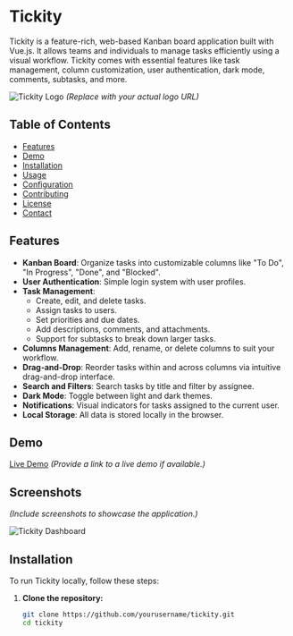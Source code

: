 # Tickity

Tickity is a feature-rich, web-based Kanban board application built with Vue.js. It allows teams and individuals to manage tasks efficiently using a visual workflow. Tickity comes with essential features like task management, column customization, user authentication, dark mode, comments, subtasks, and more.

![Tickity Logo](https://i.imgur.com/your-logo.png) *(Replace with your actual logo URL)*

## Table of Contents

- [Features](#features)
- [Demo](#demo)
- [Installation](#installation)
- [Usage](#usage)
- [Configuration](#configuration)
- [Contributing](#contributing)
- [License](#license)
- [Contact](#contact)

## Features

- **Kanban Board**: Organize tasks into customizable columns like "To Do", "In Progress", "Done", and "Blocked".
- **User Authentication**: Simple login system with user profiles.
- **Task Management**:
  - Create, edit, and delete tasks.
  - Assign tasks to users.
  - Set priorities and due dates.
  - Add descriptions, comments, and attachments.
  - Support for subtasks to break down larger tasks.
- **Columns Management**: Add, rename, or delete columns to suit your workflow.
- **Drag-and-Drop**: Reorder tasks within and across columns via intuitive drag-and-drop interface.
- **Search and Filters**: Search tasks by title and filter by assignee.
- **Dark Mode**: Toggle between light and dark themes.
- **Notifications**: Visual indicators for tasks assigned to the current user.
- **Local Storage**: All data is stored locally in the browser.

## Demo

[Live Demo](#) *(Provide a link to a live demo if available.)*

## Screenshots

*(Include screenshots to showcase the application.)*

![Tickity Dashboard](https://i.imgur.com/your-dashboard.png)

## Installation

To run Tickity locally, follow these steps:

1. **Clone the repository:**

   ```bash
   git clone https://github.com/yourusername/tickity.git
   cd tickity